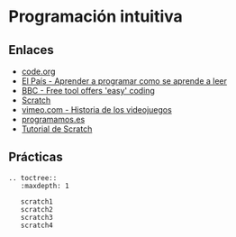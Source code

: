 # Programación intuitiva

## Enlaces

* [code.org](https://code.org/)
* [El País - Aprender a programar como se aprende a leer](https://elpais.com/sociedad/2013/03/07/actualidad/1362689630_904553.html)
* [BBC - Free tool offers 'easy' coding](http://news.bbc.co.uk/2/hi/technology/6647011.stm)
* [Scratch](https://scratch.mit.edu/)
* [vimeo.com - Historia de los videojuegos](https://vimeo.com/7817513)
* [programamos.es](https://programamos.es/)
* [Tutorial de Scratch](http://lsi.vc.ehu.es/pablogn/docencia/FdI/Scratch/manual%20scratch.pdf)

## Prácticas

```eval_rst
.. toctree::
   :maxdepth: 1

   scratch1
   scratch2
   scratch3
   scratch4
```